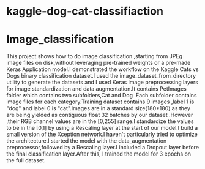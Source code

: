 # kaggle-dog-cat-classifiaction
# Image_classification
This project shows how to do image classification ,starting from JPEg image files on disk,without leveraging pre-trained weights or a pre-made Keras Application model.I demonstrated the workflow on the Kaggle Cats vs Dogs binary classification dataset.I used the image_dataset_from_directory utility to generate the datasets and I used Keras image preprocessing layers for image standardization and data augmentation.It contains PetImages folder which contains two subfolders,Cat and Dog .Each subfolder contains image files for each category.Training dataset contains 9 images ,label 1 is "dog" and label 0 is "cat".Images are in a standard size(180*180) as they are being yielded as contiguous float 32 batches by our dataset .However ,their RGB channel values are in the [0,255] range.I standardize the values to be in the [0,1] by using a Rescaling layer at the start of our model.I build a small version of the Xception network.I haven't particularly tried to optimize the architecture.I started the model with the data_augmentation preprocessor,followed by a Rescaling layer.I included a  Dropout layer before the final classification layer.After this, I trained the model for 3 epochs on the full dataset.
